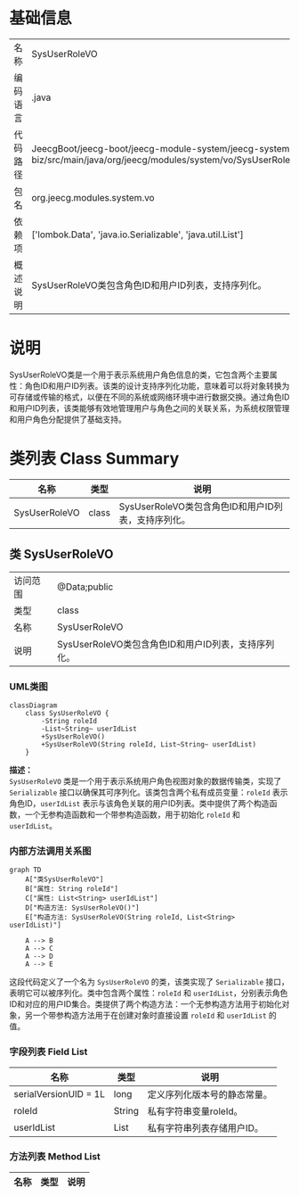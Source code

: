 # 基础信息

|      |      |
|------|------|
| 名称 | SysUserRoleVO |
| 编码语言 | .java |
| 代码路径 | JeecgBoot/jeecg-boot/jeecg-module-system/jeecg-system-biz/src/main/java/org/jeecg/modules/system/vo/SysUserRoleVO.java |
| 包名 | org.jeecg.modules.system.vo |
| 依赖项 | ['lombok.Data', 'java.io.Serializable', 'java.util.List'] |
| 概述说明 | SysUserRoleVO类包含角色ID和用户ID列表，支持序列化。 |

# 说明

SysUserRoleVO类是一个用于表示系统用户角色信息的类，它包含两个主要属性：角色ID和用户ID列表。该类的设计支持序列化功能，意味着可以将对象转换为可存储或传输的格式，以便在不同的系统或网络环境中进行数据交换。通过角色ID和用户ID列表，该类能够有效地管理用户与角色之间的关联关系，为系统权限管理和用户角色分配提供了基础支持。

# 类列表 Class Summary

| 名称   | 类型  | 说明 |
|-------|------|-------------|
| SysUserRoleVO | class | SysUserRoleVO类包含角色ID和用户ID列表，支持序列化。 |



## 类 SysUserRoleVO

|      |      |
|------|------|
| 访问范围 | @Data;public |
| 类型 | class |
| 名称 | SysUserRoleVO |
| 说明 | SysUserRoleVO类包含角色ID和用户ID列表，支持序列化。 |


### UML类图

```mermaid
classDiagram
    class SysUserRoleVO {
        -String roleId
        -List~String~ userIdList
        +SysUserRoleVO()
        +SysUserRoleVO(String roleId, List~String~ userIdList)
    }
```

**描述：**  
`SysUserRoleVO` 类是一个用于表示系统用户角色视图对象的数据传输类，实现了 `Serializable` 接口以确保其可序列化。该类包含两个私有成员变量：`roleId` 表示角色ID，`userIdList` 表示与该角色关联的用户ID列表。类中提供了两个构造函数，一个无参构造函数和一个带参构造函数，用于初始化 `roleId` 和 `userIdList`。


### 内部方法调用关系图

```mermaid
graph TD
    A["类SysUserRoleVO"]
    B["属性: String roleId"]
    C["属性: List<String> userIdList"]
    D["构造方法: SysUserRoleVO()"]
    E["构造方法: SysUserRoleVO(String roleId, List<String> userIdList)"]

    A --> B
    A --> C
    A --> D
    A --> E
```

这段代码定义了一个名为 `SysUserRoleVO` 的类，该类实现了 `Serializable` 接口，表明它可以被序列化。类中包含两个属性：`roleId` 和 `userIdList`，分别表示角色ID和对应的用户ID集合。类提供了两个构造方法：一个无参构造方法用于初始化对象，另一个带参构造方法用于在创建对象时直接设置 `roleId` 和 `userIdList` 的值。

### 字段列表 Field List

| 名称  | 类型  | 说明 |
|-------|-------|------|
| serialVersionUID = 1L | long | 定义序列化版本号的静态常量。 |
| roleId | String | 私有字符串变量roleId。 |
| userIdList | List<String> | 私有字符串列表存储用户ID。 |

### 方法列表 Method List

| 名称  | 类型  | 说明 |
|-------|-------|------|




